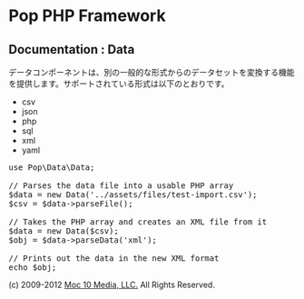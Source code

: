 Pop PHP Framework
=================

Documentation : Data
--------------------

データコンポーネントは、別の一般的な形式からのデータセットを変換する機能を提供します。サポートされている形式は以下のとおりです。


* csv
* json
* php
* sql
* xml
* yaml

<pre>
use Pop\Data\Data;

// Parses the data file into a usable PHP array
$data = new Data('../assets/files/test-import.csv');
$csv = $data->parseFile();

// Takes the PHP array and creates an XML file from it
$data = new Data($csv);
$obj = $data->parseData('xml');

// Prints out the data in the new XML format
echo $obj;
</pre>

(c) 2009-2012 [Moc 10 Media, LLC.](http://www.moc10media.com) All Rights Reserved.
